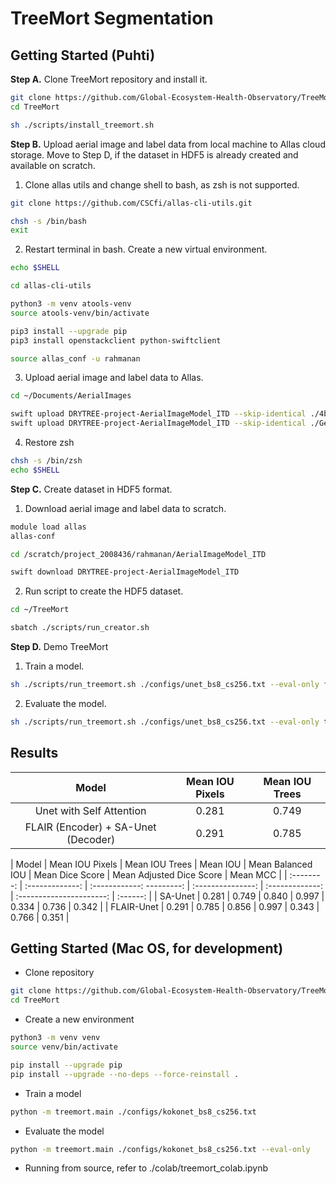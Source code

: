 # TreeMort Segmentation

## Getting Started (Puhti)

**Step A.** Clone TreeMort repository and install it.

```bash
git clone https://github.com/Global-Ecosystem-Health-Observatory/TreeMort.git
cd TreeMort

sh ./scripts/install_treemort.sh
```

**Step B.** Upload aerial image and label data from local machine to Allas cloud storage. Move to Step D, if the dataset in HDF5 is already created and available on scratch.

1. Clone allas utils and change shell to bash, as zsh is not supported.

```bash
git clone https://github.com/CSCfi/allas-cli-utils.git

chsh -s /bin/bash
exit
```

2. Restart terminal in bash. Create a new virtual environment.

```bash
echo $SHELL

cd allas-cli-utils

python3 -m venv atools-venv
source atools-venv/bin/activate

pip3 install --upgrade pip
pip3 install openstackclient python-swiftclient

source allas_conf -u rahmanan
```

3. Upload aerial image and label data to Allas.

```bash
cd ~/Documents/AerialImages

swift upload DRYTREE-project-AerialImageModel_ITD --skip-identical ./4band_25cm/*.*
swift upload DRYTREE-project-AerialImageModel_ITD --skip-identical ./Geojsons/*.*
```

4. Restore zsh

```bash
chsh -s /bin/zsh
echo $SHELL
```

**Step C.** Create dataset in HDF5 format. 

1. Download aerial image and label data to scratch.

```bash
module load allas
allas-conf

cd /scratch/project_2008436/rahmanan/AerialImageModel_ITD

swift download DRYTREE-project-AerialImageModel_ITD
```

2. Run script to create the HDF5 dataset.

```bash
cd ~/TreeMort

sbatch ./scripts/run_creator.sh
```

**Step D.** Demo TreeMort

1. Train a model.

```bash
sh ./scripts/run_treemort.sh ./configs/unet_bs8_cs256.txt --eval-only false
```

2.  Evaluate the model.

```bash
sh ./scripts/run_treemort.sh ./configs/unet_bs8_cs256.txt --eval-only true
```

## Results

|          Model                      |  Mean IOU Pixels  |  Mean IOU Trees  |
| :---------------------------------: | :---------------: | :--------------: |
| Unet with Self Attention            | 0.281             | 0.749            |
| FLAIR (Encoder) + SA-Unet (Decoder) | 0.291             | 0.785            |

| Model      | Mean IOU Pixels | Mean IOU Trees | Mean IOU | Mean Balanced IOU | Mean Dice Score | Mean Adjusted Dice Score | Mean MCC | 
| :--------: | :-------------: | :------------: ---------: | :---------------: | :-------------: | :----------------------: | :------: |
| SA-Unet    | 0.281 | 0.749 | 0.840 | 0.997 | 0.334 | 0.736 | 0.342 |
| FLAIR-Unet | 0.291 | 0.785 | 0.856 | 0.997 | 0.343 | 0.766 | 0.351 |

## Getting Started (Mac OS, for development)

- Clone repository

```bash
git clone https://github.com/Global-Ecosystem-Health-Observatory/TreeMort.git
cd TreeMort
```

- Create a new environment

```bash
python3 -m venv venv
source venv/bin/activate

pip install --upgrade pip
pip install --upgrade --no-deps --force-reinstall .
```

- Train a model

```bash
python -m treemort.main ./configs/kokonet_bs8_cs256.txt
```

- Evaluate the model
```bash
python -m treemort.main ./configs/kokonet_bs8_cs256.txt --eval-only
```

- Running from source, refer to ./colab/treemort_colab.ipynb
